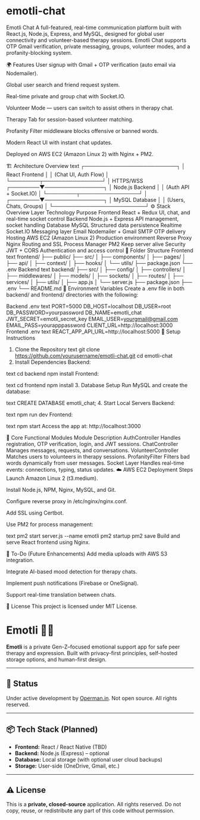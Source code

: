 # emotli-chat
Emotli Chat
A full-featured, real-time communication platform built with React.js, Node.js, Express, and MySQL, designed for global user connectivity and volunteer-based therapy sessions. Emotli Chat supports OTP Gmail verification, private messaging, groups, volunteer modes, and a profanity-blocking system.

🌍 Features
User signup with Gmail + OTP verification (auto email via Nodemailer).

Global user search and friend request system.

Real-time private and group chat with Socket.IO.

Volunteer Mode — users can switch to assist others in therapy chat.

Therapy Tab for session-based volunteer matching.

Profanity Filter middleware blocks offensive or banned words.

Modern React UI with instant chat updates.

Deployed on AWS EC2 (Amazon Linux 2) with Nginx + PM2.

🏗️ Architecture Overview
text
 ┌─────────────────────────┐
 │      React Frontend     │
 │   (Chat UI, Auth Flow)  │
 └────────┬────────────────┘
          │ HTTPS/WSS
 ┌────────▼────────────────┐
 │     Node.js Backend     │
 │ (Auth API + Socket.IO)  │
 └────────┬────────────────┘
          │
 ┌────────▼────────────────┐
 │      MySQL Database      │
 │   (Users, Chats, Groups) │
 └─────────────────────────┘
⚙️ Stack Overview
Layer	Technology	Purpose
Frontend	React + Redux	UI, chat, and real-time socket control
Backend	Node.js + Express	API management, socket handling
Database	MySQL	Structured data persistence
Realtime	Socket.IO	Messaging layer
Email	Nodemailer + Gmail SMTP	OTP delivery
Hosting	AWS EC2 (Amazon Linux 2)	Production environment
Reverse Proxy	Nginx	Routing and SSL
Process Manager	PM2	Keep server alive
Security	JWT + CORS	Authentication and access control
🧩 Folder Structure
Frontend
text
frontend/
 ├── public/
 ├── src/
 │   ├── components/
 │   ├── pages/
 │   ├── api/
 │   ├── context/
 │   ├── hooks/
 │   └── utils/
 ├── package.json
 └── .env
Backend
text
backend/
 ├── src/
 │   ├── config/
 │   ├── controllers/
 │   ├── middlewares/
 │   ├── models/
 │   ├── sockets/
 │   ├── routes/
 │   ├── services/
 │   ├── utils/
 │   ├── app.js
 │   └── server.js
 ├── package.json
 ├── .env
 └── README.md
🔑 Environment Variables
Create a .env file in both backend/ and frontend/ directories with the following:

Backend .env
text
PORT=5000
DB_HOST=localhost
DB_USER=root
DB_PASSWORD=yourpassword
DB_NAME=emotli_chat
JWT_SECRET=emotli_secret_key
EMAIL_USER=yourgmail@gmail.com
EMAIL_PASS=yourapppassword
CLIENT_URL=http://localhost:3000
Frontend .env
text
REACT_APP_API_URL=http://localhost:5000
🚀 Setup Instructions
1. Clone the Repository
text
git clone https://github.com/yourusername/emotli-chat.git
cd emotli-chat
2. Install Dependencies
Backend:

text
cd backend
npm install
Frontend:

text
cd frontend
npm install
3. Database Setup
Run MySQL and create the database:

text
CREATE DATABASE emotli_chat;
4. Start Local Servers
Backend:

text
npm run dev
Frontend:

text
npm start
Access the app at:
http://localhost:3000

🧠 Core Functional Modules
Module	Description
AuthController	Handles registration, OTP verification, login, and JWT sessions.
ChatController	Manages messages, requests, and conversations.
VolunteerController	Matches users to volunteers in therapy sessions.
ProfanityFilter	Filters bad words dynamically from user messages.
Socket Layer	Handles real-time events: connections, typing, status updates.
☁️ AWS EC2 Deployment Steps
Launch Amazon Linux 2 (t3.medium).

Install Node.js, NPM, Nginx, MySQL, and Git.

Configure reverse proxy in /etc/nginx/nginx.conf.

Add SSL using Certbot.

Use PM2 for process management:

text
pm2 start server.js --name emotli
pm2 startup
pm2 save
Build and serve React frontend using Nginx.

🧹 To-Do (Future Enhancements)
Add media uploads with AWS S3 integration.

Integrate AI-based mood detection for therapy chats.

Implement push notifications (Firebase or OneSignal).

Support real-time translation between chats.

📜 License
This project is licensed under MIT License.

# Emotli 🧠💬

**Emotli** is a private Gen-Z–focused emotional support app for safe peer therapy and expression. Built with privacy-first principles, self-hosted storage options, and human-first design.

---

## 🚧 Status
Under active development by [Operman.in](https://operman.in). Not open source. All rights reserved.

---

## 📦 Tech Stack (Planned)
- **Frontend:** React / React Native (TBD)
- **Backend:** Node.js (Express) – optional
- **Database:** Local storage (with optional user cloud backups)
- **Storage:** User-side (OneDrive, Gmail, etc.)

---

## ⚠️ License
This is a **private, closed-source** application. All rights reserved. Do not copy, reuse, or redistribute any part of this code without permission.
